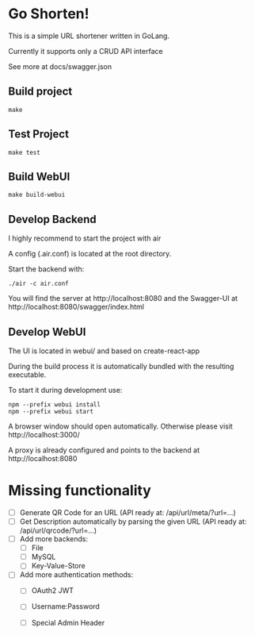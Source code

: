 Go Shorten!
===============

This is a simple URL shortener written in GoLang.

Currently it supports only a CRUD API interface

See more at docs/swagger.json

## Build project

```
make
```

## Test Project

```
make test
```

## Build WebUI

```
make build-webui
```

## Develop Backend

I highly recommend to start the project with air

A config (.air.conf) is located at the root directory.

Start the backend with:

```
./air -c air.conf
``` 

You will find the server at http://localhost:8080 and the Swagger-UI at http://localhost:8080/swagger/index.html

## Develop WebUI

The UI is located in webui/ and based on create-react-app

During the build process it is automatically bundled with the resulting executable.

To start it during development use:

```
npm --prefix webui install
npm --prefix webui start    
```

A browser window should open automatically. Otherwise please visit http://localhost:3000/

A proxy is already configured and points to the backend at  http://localhost:8080

# Missing functionality

* [ ] Generate QR Code for an URL (API ready at: /api/url/meta/?url=...) 
* [ ] Get Description automatically by parsing the given URL (API ready at: /api/url/qrcode/?url=...) 
* [ ] Add more backends:
    * [ ] File
    * [ ] MySQL
    * [ ] Key-Value-Store
* [ ] Add more authentication methods:
    * [ ] OAuth2 JWT
    * [ ] Username:Password
    * [ ] Special Admin Header

